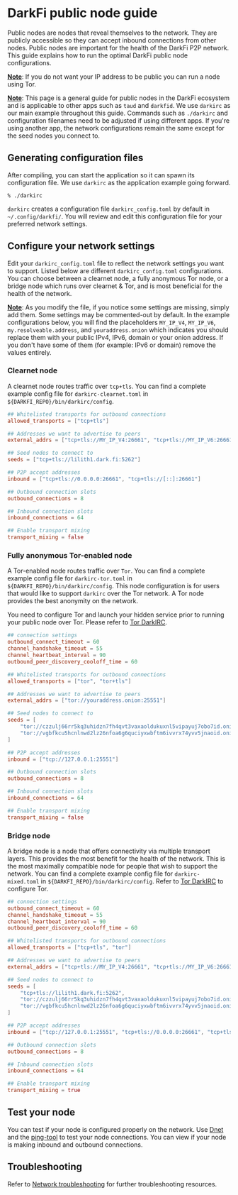 # DarkFi public node guide

Public nodes are nodes that reveal themselves to the network. They are publicly
accessible so they can accept inbound connections from other nodes.
Public nodes are important for the health of the DarkFi P2P network. This guide 
explains how to run the optimal DarkFi public node configurations.

<u><b>Note</b></u>: If you do not want your IP address to be public you can run 
a node using Tor.

<u><b>Note</b></u>: This page is a general guide for public nodes in the DarkFi 
ecosystem and is applicable to other apps such as `taud` and `darkfid`. We use 
`darkirc` as our main example throughout this guide. Commands such as `./darkirc`
and configuration filenames need to be adjusted if using different apps.
If you're using another app, the network configurations remain the same except 
for the seed nodes you connect to. 

## Generating configuration files

After compiling, you can start the application so it can spawn its configuration 
file. We use `darkirc` as the application example going forward.

```shell
% ./darkirc
```

`darkirc` creates a configuration file `darkirc_config.toml` by default in 
`~/.config/darkfi/`. You will review and edit this configuration file for your 
preferred network settings. 

## Configure your network settings

Edit your `darkirc_config.toml` file to reflect the network settings you want 
to support. Listed below are different `darkirc_config.toml` configurations. You 
can choose between a clearnet node, a fully anonymous Tor node, or a bridge 
node which runs over clearnet & Tor, and is most beneficial for the health of 
the network.

<u><b>Note</b></u>: As you modify the file, if you notice some settings are missing, 
simply add them. Some settings may be commented-out by default. In the example 
configurations below, you will find the placeholders `MY_IP_V4`, `MY_IP_V6`, 
`my.resolveable.address`, and `youraddress.onion` which indicates you should replace 
them with your public IPv4, IPv6, domain or your onion address. If you don't 
have some of them (for example: IPv6 or domain) remove the values entirely.

### Clearnet node

A clearnet node routes traffic over `tcp+tls`. You can find a complete example config 
file for `darkirc-clearnet.toml` in `${DARKFI_REPO}/bin/darkirc/config`.

```toml
## Whitelisted transports for outbound connections
allowed_transports = ["tcp+tls"]

## Addresses we want to advertise to peers
external_addrs = ["tcp+tls://MY_IP_V4:26661", "tcp+tls://MY_IP_V6:26661", "tcp+tls://my.resolveable.address:26661"]

## Seed nodes to connect to 
seeds = ["tcp+tls://lilith1.dark.fi:5262"]

## P2P accept addresses
inbound = ["tcp+tls://0.0.0.0:26661", "tcp+tls://[::]:26661"]

## Outbound connection slots
outbound_connections = 8

## Inbound connection slots
inbound_connections = 64

## Enable transport mixing
transport_mixing = false
```

### Fully anonymous Tor-enabled node

A Tor-enabled node routes traffic over `Tor`. You can find a complete example config 
file for `darkirc-tor.toml` in `${DARKFI_REPO}/bin/darkirc/config`. This node 
configuration is for users that would like to support `darkirc` over the Tor 
network. A Tor node provides the best anonymity on the network.

You need to configure Tor and launch your hidden service prior to running your 
public node over Tor. Please refer to 
[Tor DarkIRC](tor_darkirc.md#step-1-install-tor-and-launch-a-hidden-service).

```toml
## connection settings
outbound_connect_timeout = 60
channel_handshake_timeout = 55
channel_heartbeat_interval = 90
outbound_peer_discovery_cooloff_time = 60

## Whitelisted transports for outbound connections
allowed_transports = ["tor", "tor+tls"]

## Addresses we want to advertise to peers
external_addrs = ["tor://youraddress.onion:25551"]

## Seed nodes to connect to 
seeds = [
    "tor://czzulj66rr5kq3uhidzn7fh4qvt3vaxaoldukuxnl5vipayuj7obo7id.onion:5263",
    "tor://vgbfkcu5hcnlnwd2lz26nfoa6g6quciyxwbftm6ivvrx74yvv5jnaoid.onion:5273",
]

## P2P accept addresses
inbound = ["tcp://127.0.0.1:25551"]

## Outbound connection slots
outbound_connections = 8

## Inbound connection slots
inbound_connections = 64

## Enable transport mixing
transport_mixing = false
```

### Bridge node

A bridge node is a node that offers connectivity via multiple transport layers. 
This provides the most benefit for the health of the network. This is the most 
maximally compatible node for people that wish to support the network. You can 
find a complete example config file for `darkirc-mixed.toml` in 
`${DARKFI_REPO}/bin/darkirc/config`. Refer to 
[Tor DarkIRC](tor_darkirc.md#step-1-install-tor-and-launch-a-hidden-service)
to configure Tor.

```toml
## connection settings
outbound_connect_timeout = 60
channel_handshake_timeout = 55
channel_heartbeat_interval = 90
outbound_peer_discovery_cooloff_time = 60

## Whitelisted transports for outbound connections
allowed_transports = ["tcp+tls", "tor"]

## Addresses we want to advertise to peers
external_addrs = ["tcp+tls://MY_IP_V4:26661", "tcp+tls://MY_IP_V6:26661", "tcp+tls://my.resolveable.address:26661", "tor://youraddress.onion:25551"]

## Seed nodes to connect to 
seeds = [
    "tcp+tls://lilith1.dark.fi:5262",
    "tor://czzulj66rr5kq3uhidzn7fh4qvt3vaxaoldukuxnl5vipayuj7obo7id.onion:5263",
    "tor://vgbfkcu5hcnlnwd2lz26nfoa6g6quciyxwbftm6ivvrx74yvv5jnaoid.onion:5273",
]

## P2P accept addresses
inbound = ["tcp://127.0.0.1:25551", "tcp+tls://0.0.0.0:26661", "tcp+tls://[::]:26661"]

## Outbound connection slots
outbound_connections = 8

## Inbound connection slots
inbound_connections = 64

## Enable transport mixing
transport_mixing = true
```

## Test your node

You can test if your node is configured properly on the network. Use 
[Dnet](../learn/dchat/network-tools/using-dnet.md) and the
[ping-tool](network-troubleshooting.md#ping-tool) to test your node
connections. You can view if your node is making inbound and outbound connections.

## Troubleshooting

Refer to [Network troubleshooting](network-troubleshooting.md)
for further troubleshooting resources.
